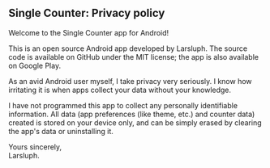 ## Single Counter: Privacy policy

Welcome to the Single Counter app for Android!

This is an open source Android app developed by Larsluph. The source code is available on GitHub under the MIT license; the app is also available on Google Play.

As an avid Android user myself, I take privacy very seriously.
I know how irritating it is when apps collect your data without your knowledge.

I have not programmed this app to collect any personally identifiable information. All data (app preferences (like theme, etc.) and counter data) created is stored on your device only, and can be simply erased by clearing the app's data or uninstalling it.

Yours sincerely,  
Larsluph.
